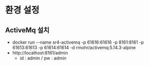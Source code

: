 # 환경 설정

## ActiveMq 설치

* docker run --name sr4-activemq -p 61616:61616 -p 8161:8161 -p 61613:61613 -p 61614:61614 -d rmohr/activemq:5.14.3-alpine
* http://localhost:8161/admin
  * id : admin / pw : admin
